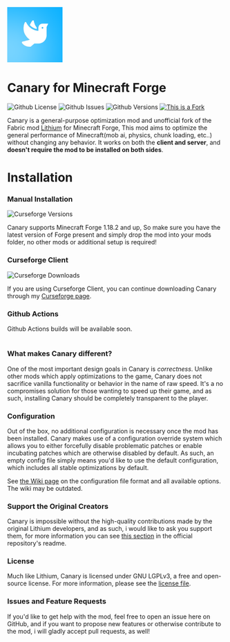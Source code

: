 <img src="src/main/resources/logo.png" width="128">

# Canary for Minecraft Forge

![Github License](https://img.shields.io/github/license/AbdElAziz333/Canary)
![Github Issues](https://img.shields.io/github/issues/AbdElAziz333/Canary)
![Github Versions](https://img.shields.io/github/v/tag/AbdElAziz333/Canary)
[![This is a Fork](https://img.shields.io/badge/This%20is%20port-Support%20the%20original!-darkmagenta)](https://github.com/CaffeineMC/lithium-fabric)

Canary is a general-purpose optimization mod and unofficial fork of the Fabric mod [Lithium](https://github.com/CaffeineMC/lithium-fabric) for Minecraft Forge, This mod aims to optimize the general performance of Minecraft(mob ai, physics, chunk loading, etc..) without changing any behavior. It works on both the **client and server**, and **doesn't require the mod to be installed on both sides**.

# Installation

### Manual Installation

![Curseforge Versions](https://cf.way2muchnoise.eu/versions/canary.svg)

Canary supports Minecraft Forge 1.18.2 and up, So make sure you have the latest version of Forge present and simply drop the mod into your mods folder, no other mods or additional setup is required!

### Curseforge Client

![Curseforge Downloads](https://cf.way2muchnoise.eu/full_665658_downloads.svg)

If you are using Curseforge Client, you can continue downloading Canary through my [Curseforge page](https://www.curseforge.com/minecraft/mc-mods/canary).

### Github Actions

Github Actions builds will be available soon.

#

### What makes Canary different?

One of the most important design goals in Canary is *correctness*. Unlike other mods which apply optimizations to the
game, Canary does not sacrifice vanilla functionality or behavior in the name of raw speed. It's a no compromises
solution for those wanting to speed up their game, and as such, installing Canary should be completely transparent
to the player.

### Configuration

Out of the box, no additional configuration is necessary once the mod has been installed. Canary makes use of a
configuration override system which allows you to either forcefully disable problematic patches or enable incubating
patches which are otherwise disabled by default. As such, an empty config file simply means you'd like to use the
default configuration, which includes all stable optimizations by default.

See [the Wiki page](https://github.com/AbdElAziz333/Canary/wiki/Configuration-File) on the configuration file
format and all available options. The wiki may be outdated.


### Support the Original Creators

Canary is impossible without the high-quality contributions made by the original Lithium developers, and as such, i would like to ask you support them, for more information you can see [this section](https://github.com/CaffeineMC/lithium-fabric#support-the-developers) in the official repository's readme.

### License

Much like Lithium, Canary is licensed under GNU LGPLv3, a free and open-source license. For more information, please see the
[license file](LICENSE.txt).

### Issues and Feature Requests
If you'd like to get help with the mod, feel free to open an issue here on GitHub, and if you want to propose new features or otherwise contribute to the mod, i will gladly accept pull requests, as well!
